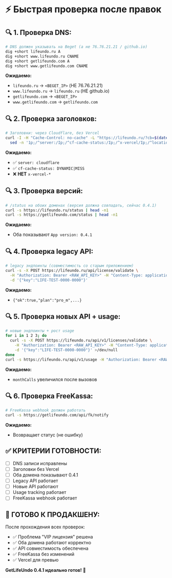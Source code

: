 # ⚡ Быстрая проверка после правок

## **🔍 1. Проверка DNS:**

```bash
# DNS должен указывать на Beget (а не 76.76.21.21 / github.io)
dig +short lifeundo.ru A
dig +short www.lifeundo.ru CNAME
dig +short getlifeundo.com A
dig +short www.getlifeundo.com CNAME
```

**Ожидаемо:**
- `lifeundo.ru` → `<BEGET_IP>` (НЕ 76.76.21.21)
- `www.lifeundo.ru` → `lifeundo.ru` (НЕ github.io)
- `getlifeundo.com` → `<BEGET_IP>`
- `www.getlifeundo.com` → `getlifeundo.com`

## **🔍 2. Проверка заголовков:**

```bash
# Заголовки: через Cloudflare, без Vercel
curl -I -H "Cache-Control: no-cache" -L "https://lifeundo.ru/?cb=$(date +%s)" | \
  sed -n '1p;/^server:/Ip;/^cf-cache-status:/Ip;/^x-vercel/Ip;/^location:/Ip'
```

**Ожидаемо:**
- ✅ `server: cloudflare`
- ✅ `cf-cache-status: DYNAMIC|MISS`
- ❌ **НЕТ** `x-vercel-*`

## **🔍 3. Проверка версий:**

```bash
# /status на обоих доменах (версия должна совпадать, сейчас 0.4.1)
curl -s https://lifeundo.ru/status | head -n1
curl -s https://getlifeundo.com/status | head -n1
```

**Ожидаемо:**
- Оба показывают `App version: 0.4.1`

## **🔍 4. Проверка legacy API:**

```bash
# legacy эндпоинты (совместимость со старым приложением)
curl -s -X POST https://lifeundo.ru/api/license/validate \
  -H "Authorization: Bearer <RAW_API_KEY>" -H "Content-Type: application/json" \
  -d '{"key":"LIFE-TEST-0000-0000"}'
```

**Ожидаемо:**
- `{"ok":true,"plan":"pro_m",...}`

## **🔍 5. Проверка новых API + usage:**

```bash
# новые эндпоинты + рост usage
for i in 1 2 3; do
  curl -s -X POST https://lifeundo.ru/api/v1/licenses/validate \
    -H "Authorization: Bearer <RAW_API_KEY>" -H "Content-Type: application/json" \
    -d '{"key":"LIFE-TEST-0000-0000"}' >/dev/null
done
curl -s https://lifeundo.ru/api/v1/usage -H "Authorization: Bearer <RAW_API_KEY>"
```

**Ожидаемо:**
- `monthCalls` увеличился после вызовов

## **🔍 6. Проверка FreeKassa:**

```bash
# FreeKassa webhook должен работать
curl -s https://getlifeundo.com/api/fk/notify
```

**Ожидаемо:**
- Возвращает статус (не ошибку)

## **✅ КРИТЕРИИ ГОТОВНОСТИ:**

- [ ] DNS записи исправлены
- [ ] Заголовки без Vercel
- [ ] Оба домена показывают 0.4.1
- [ ] Legacy API работает
- [ ] Новые API работают
- [ ] Usage tracking работает
- [ ] FreeKassa webhook работает

## **🎉 ГОТОВО К ПРОДАКШЕНУ:**

После прохождения всех проверок:
- ✅ Проблема "VIP лицензия" решена
- ✅ Оба домена работают корректно
- ✅ API совместимость обеспечена
- ✅ FreeKassa без изменений
- ✅ Vercel для превью

**GetLifeUndo 0.4.1 идеально готов! 🚀**

